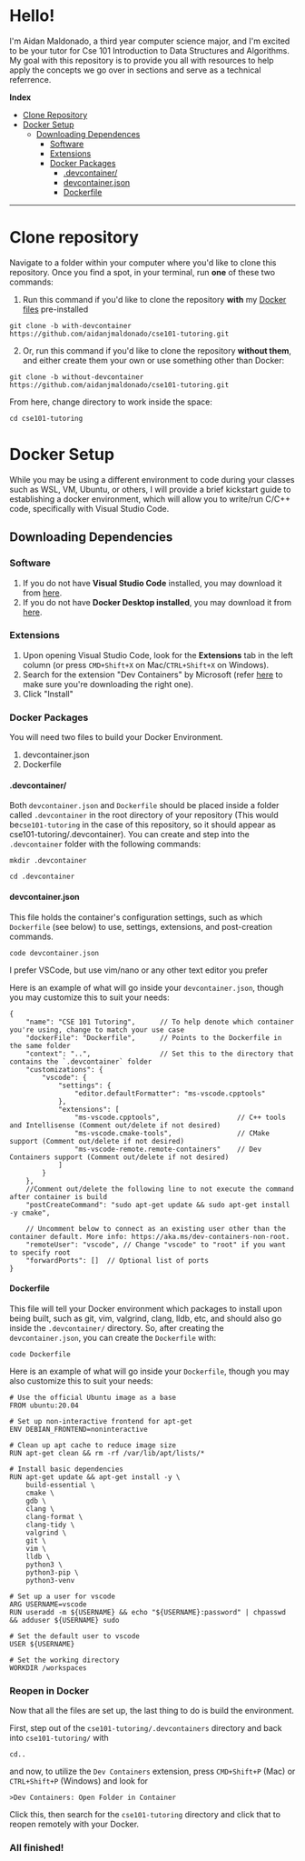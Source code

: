 # Hello!

I'm Aidan Maldonado, a third year computer science major, and I'm excited to be your tutor for Cse 101 Introduction to Data Structures and Algorithms.
My goal with this repository is to provide you all with resources to help apply the concepts we go over in sections and serve as a technical referrence.

**Index** 

* [Clone Repository](#clone-repository)
* [Docker Setup](#docker-setup)
    * [Downloading Dependences](#downloading-dependencies)
        * [Software](#software)
        * [Extensions](#extensions)
        * [Docker Packages](#docker-packages)
            * [.devcontainer/](.devcontainer/)
            * [devcontainer.json](#devcontainerjson)
            * [Dockerfile](#dockerfile)

---
# Clone repository
Navigate to a folder within your computer where you'd like to clone this repository. Once you find a spot, in your terminal, run **one** of these two commands:

1. Run this command if you'd like to clone the repository **with** my [Docker files](#docker-packages) pre-installed
```
git clone -b with-devcontainer https://github.com/aidanjmaldonado/cse101-tutoring.git
```
2. Or, run this command if you'd like to clone the repository **without them**, and either create them your own or use something other than Docker:
```
git clone -b without-devcontainer https://github.com/aidanjmaldonado/cse101-tutoring.git
```
From here, change directory to work inside the space:
```
cd cse101-tutoring
```

# Docker Setup
While you may be using a different environment to code during your classes such as WSL, VM, Ubuntu, or others, I will provide a brief kickstart guide to establishing a docker environment, which will allow you to write/run C/C++ code, specifically with Visual Studio Code.

## Downloading Dependencies
### Software
1. If you do not have **Visual Studio Code** installed, you may download it from [here](https://code.visualstudio.com/download).
2. If you do not have **Docker Desktop installed**, you may download it from [here](https://www.docker.com/products/docker-desktop/).

### Extensions
1. Upon opening Visual Studio Code, look for the **Extensions** tab in the left column (or press ```CMD+Shift+X``` on Mac/```CTRL+Shift+X``` on Windows).
2. Search for the extension "Dev Containers" by Microsoft (refer [here](https://marketplace.visualstudio.com/items?itemName=ms-vscode-remote.remote-containers) to make sure you're downloading the right one).
3. Click "Install"

### Docker Packages
You will need two files to build your Docker Environment.
1. devcontainer.json
2. Dockerfile

#### .devcontainer/
Both ```devcontainer.json``` and ```Dockerfile``` should be placed inside a folder called ```.devcontainer``` in the root directory of your repository (This would be```cse101-tutoring``` in the case of this repository, so it should appear as cse101-tutoring/.devcontainer). You can create and step into the ```.devcontainer``` folder with the following commands:
```
mkdir .devcontainer
```
```
cd .devcontainer
```
#### devcontainer.json
This file holds the container's configuration settings, such as which ```Dockerfile``` (see below) to use, settings, extensions, and post-creation commands.
```
code devcontainer.json
```
I prefer VSCode, but use vim/nano or any other text editor you prefer 

Here is an example of what will go inside your ```devcontainer.json```, though you may customize this to suit your needs:
```
{
    "name": "CSE 101 Tutoring",      // To help denote which container you're using, change to match your use case
    "dockerFile": "Dockerfile",      // Points to the Dockerfile in the same folder
    "context": "..",                 // Set this to the directory that contains the `.devcontainer` folder
    "customizations": {
        "vscode": {
            "settings": {
                "editor.defaultFormatter": "ms-vscode.cpptools"
            },
            "extensions": [
                "ms-vscode.cpptools",                   // C++ tools and Intellisense (Comment out/delete if not desired)
                "ms-vscode.cmake-tools",                // CMake support (Comment out/delete if not desired)
                "ms-vscode-remote.remote-containers"    // Dev Containers support (Comment out/delete if not desired)
            ]
        }
    },
    //Comment out/delete the following line to not execute the command after container is build
    "postCreateCommand": "sudo apt-get update && sudo apt-get install -y cmake",

    // Uncomment below to connect as an existing user other than the container default. More info: https://aka.ms/dev-containers-non-root.
    "remoteUser": "vscode", // Change "vscode" to "root" if you want to specify root
    "forwardPorts": []  // Optional list of ports 
}
```


#### Dockerfile
This file will tell your Docker environment which packages to install upon being built, such as git, vim, valgrind, clang, lldb, etc, and should also go inside the ```.devcontainer/``` directory. So, after creating the ```devcontainer.json```, you can create the ```Dockerfile``` with:
```
code Dockerfile
```
Here is an example of what will go inside your ```Dockerfile```, though you may also customize this to suit your needs:
```
# Use the official Ubuntu image as a base
FROM ubuntu:20.04

# Set up non-interactive frontend for apt-get
ENV DEBIAN_FRONTEND=noninteractive

# Clean up apt cache to reduce image size
RUN apt-get clean && rm -rf /var/lib/apt/lists/*

# Install basic dependencies
RUN apt-get update && apt-get install -y \
    build-essential \
    cmake \
    gdb \
    clang \
    clang-format \
    clang-tidy \
    valgrind \
    git \
    vim \
    lldb \
    python3 \
    python3-pip \
    python3-venv

# Set up a user for vscode
ARG USERNAME=vscode
RUN useradd -m ${USERNAME} && echo "${USERNAME}:password" | chpasswd && adduser ${USERNAME} sudo

# Set the default user to vscode
USER ${USERNAME}

# Set the working directory
WORKDIR /workspaces
```

### Reopen in Docker
Now that all the files are set up, the last thing to do is build the environment. 

First, step out of the ```cse101-tutoring/.devcontainers``` directory and back into ```cse101-tutoring/``` with
```
cd..
```
and now, to utilize the ```Dev Containers``` extension, press ```CMD+Shift+P``` (Mac) or ```CTRL+Shift+P``` (Windows) and look for
```
>Dev Containers: Open Folder in Container
```
Click this, then search for the ```cse101-tutoring``` directory and click that to reopen remotely with your Docker.

### All finished!
